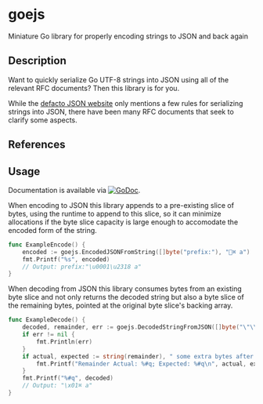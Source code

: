 # goejs

Miniature Go library for properly encoding strings to JSON and back again

## Description

Want to quickly serialize Go UTF-8 strings into JSON using all of the
relevant RFC documents? Then this library is for you.

While the [defacto JSON website](http://json.org) only mentions a few
rules for serializing strings into JSON, there have been many RFC
documents that seek to clarify some aspects.

## References

## Usage

Documentation is available via
[![GoDoc](https://godoc.org/github.com/karrick/goejs?status.svg)](https://godoc.org/github.com/karrick/goejs).

When encoding to JSON this library appends to a pre-existing slice of
bytes, using the runtime to append to this slice, so it can minimize
allocations if the byte slice capacity is large enough to accomodate
the encoded form of the string.

```Go
func ExampleEncode() {
    encoded := goejs.EncodedJSONFromString([]byte("prefix:"), "⌘ a")
    fmt.Printf("%s", encoded)
    // Output: prefix:"\u0001\u2318 a"
}
```

When decoding from JSON this library consumes bytes from an existing
byte slice and not only returns the decoded string but also a byte
slice of the remaining bytes, pointed at the original byte slice's
backing array.

```Go
func ExampleDecode() {
    decoded, remainder, err := goejs.DecodedStringFromJSON([]byte("\"\\u0001\\u2318 a\" some extra bytes after final quote"))
    if err != nil {
        fmt.Println(err)
    }
    if actual, expected := string(remainder), " some extra bytes after final quote"; actual != expected {
        fmt.Printf("Remainder Actual: %#q; Expected: %#q\n", actual, expected)
    }
    fmt.Printf("%#q", decoded)
    // Output: "\x01⌘ a"
}
```
